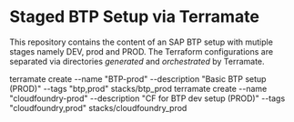# Staged BTP Setup via Terramate

This repository contains the content of an SAP BTP setup with mutiple stages namely DEV, prod and PROD. The Terraform configurations are separated via directories *generated* and *orchestrated* by Terramate.


terramate create --name "BTP-prod" --description "Basic BTP setup (PROD)" --tags "btp,prod" stacks/btp_prod
terramate create --name "cloudfoundry-prod" --description "CF for BTP dev setup (PROD)" --tags "cloudfoundry,prod" stacks/cloudfoundry_prod
